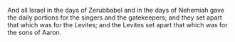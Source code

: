 And all Israel in the days of Zerubbabel and in the days of Nehemiah gave the daily portions for the singers and the gatekeepers; and they set apart that which was for the Levites; and the Levites set apart that which was for the sons of Aaron.
